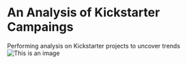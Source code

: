# An Analysis of Kickstarter Campaings
Performing analysis on Kickstarter projects to uncover trends
![This is an image](https://myoctocat.com/assets/images/base-octocat.svg)
